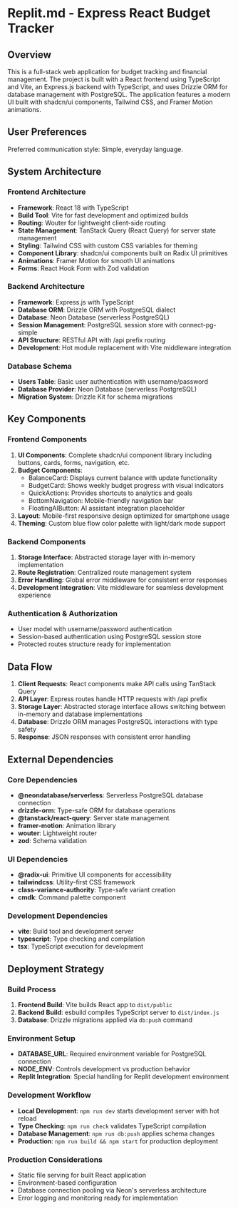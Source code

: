 # Replit.md - Express React Budget Tracker

## Overview

This is a full-stack web application for budget tracking and financial management. The project is built with a React frontend using TypeScript and Vite, an Express.js backend with TypeScript, and uses Drizzle ORM for database management with PostgreSQL. The application features a modern UI built with shadcn/ui components, Tailwind CSS, and Framer Motion animations.

## User Preferences

Preferred communication style: Simple, everyday language.

## System Architecture

### Frontend Architecture
- **Framework**: React 18 with TypeScript
- **Build Tool**: Vite for fast development and optimized builds
- **Routing**: Wouter for lightweight client-side routing
- **State Management**: TanStack Query (React Query) for server state management
- **Styling**: Tailwind CSS with custom CSS variables for theming
- **Component Library**: shadcn/ui components built on Radix UI primitives
- **Animations**: Framer Motion for smooth UI animations
- **Forms**: React Hook Form with Zod validation

### Backend Architecture
- **Framework**: Express.js with TypeScript
- **Database ORM**: Drizzle ORM with PostgreSQL dialect
- **Database**: Neon Database (serverless PostgreSQL)
- **Session Management**: PostgreSQL session store with connect-pg-simple
- **API Structure**: RESTful API with /api prefix routing
- **Development**: Hot module replacement with Vite middleware integration

### Database Schema
- **Users Table**: Basic user authentication with username/password
- **Database Provider**: Neon Database (serverless PostgreSQL)
- **Migration System**: Drizzle Kit for schema migrations

## Key Components

### Frontend Components
1. **UI Components**: Complete shadcn/ui component library including buttons, cards, forms, navigation, etc.
2. **Budget Components**: 
   - BalanceCard: Displays current balance with update functionality
   - BudgetCard: Shows weekly budget progress with visual indicators
   - QuickActions: Provides shortcuts to analytics and goals
   - BottomNavigation: Mobile-friendly navigation bar
   - FloatingAIButton: AI assistant integration placeholder
3. **Layout**: Mobile-first responsive design optimized for smartphone usage
4. **Theming**: Custom blue flow color palette with light/dark mode support

### Backend Components
1. **Storage Interface**: Abstracted storage layer with in-memory implementation
2. **Route Registration**: Centralized route management system
3. **Error Handling**: Global error middleware for consistent error responses
4. **Development Integration**: Vite middleware for seamless development experience

### Authentication & Authorization
- User model with username/password authentication
- Session-based authentication using PostgreSQL session store
- Protected routes structure ready for implementation

## Data Flow

1. **Client Requests**: React components make API calls using TanStack Query
2. **API Layer**: Express routes handle HTTP requests with /api prefix
3. **Storage Layer**: Abstracted storage interface allows switching between in-memory and database implementations
4. **Database**: Drizzle ORM manages PostgreSQL interactions with type safety
5. **Response**: JSON responses with consistent error handling

## External Dependencies

### Core Dependencies
- **@neondatabase/serverless**: Serverless PostgreSQL database connection
- **drizzle-orm**: Type-safe ORM for database operations
- **@tanstack/react-query**: Server state management
- **framer-motion**: Animation library
- **wouter**: Lightweight router
- **zod**: Schema validation

### UI Dependencies
- **@radix-ui**: Primitive UI components for accessibility
- **tailwindcss**: Utility-first CSS framework
- **class-variance-authority**: Type-safe variant creation
- **cmdk**: Command palette component

### Development Dependencies
- **vite**: Build tool and development server
- **typescript**: Type checking and compilation
- **tsx**: TypeScript execution for development

## Deployment Strategy

### Build Process
1. **Frontend Build**: Vite builds React app to `dist/public`
2. **Backend Build**: esbuild compiles TypeScript server to `dist/index.js`
3. **Database**: Drizzle migrations applied via `db:push` command

### Environment Setup
- **DATABASE_URL**: Required environment variable for PostgreSQL connection
- **NODE_ENV**: Controls development vs production behavior
- **Replit Integration**: Special handling for Replit development environment

### Development Workflow
- **Local Development**: `npm run dev` starts development server with hot reload
- **Type Checking**: `npm run check` validates TypeScript compilation
- **Database Management**: `npm run db:push` applies schema changes
- **Production**: `npm run build && npm start` for production deployment

### Production Considerations
- Static file serving for built React application
- Environment-based configuration
- Database connection pooling via Neon's serverless architecture
- Error logging and monitoring ready for implementation